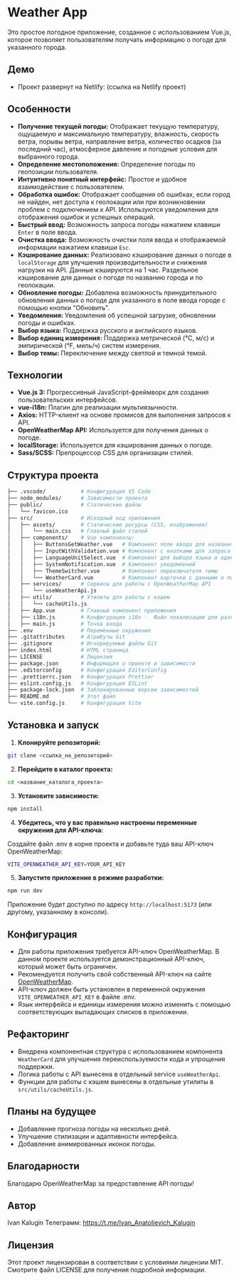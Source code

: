 # Weather App

Это простое погодное приложение, созданное с использованием Vue.js, которое позволяет пользователям получать информацию о погоде для указанного города.

## Демо

- Проект развернут на Netlify: (ссылка на Netlify проект)

## Особенности

- **Получение текущей погоды:** Отображает текущую температуру, ощущаемую и максимальную температуру, влажность, скорость ветра, порывы ветра, направление ветра, количество осадков (за последний час), атмосферное давление и погодные условия для выбранного города.
- **Определение местоположения:** Определение погоды по геопозиции пользователя.
- **Интуитивно понятный интерфейс:** Простое и удобное взаимодействие с пользователем.
- **Обработка ошибок:** Отображает сообщения об ошибках, если город не найден, нет доступа к геолокации или при возникновении проблем с подключением к API. Используются уведомления для отображения ошибок и успешных операций.
- **Быстрый ввод:** Возможность запроса погоды нажатием клавиши `Enter` в поле ввода.
- **Очистка ввода:** Возможность очистки поля ввода и отображаемой информации нажатием клавиши `Esc`.
- **Кэширование данных:** Реализовано кэширование данных о погоде в `localStorage` для улучшения производительности и снижения нагрузки на API. Данные кэшируются на 1 час. Раздельное кэширование для данных о погоде по названию города и по геолокации.
- **Обновление погоды:** Добавлена возможность принудительного обновления данных о погоде для указанного в поле ввода городе с помощью кнопки "Обновить".
- **Уведомления:** Уведомления об успешной загрузке, обновлении погоды и ошибках.
- **Выбор языка:** Поддержка русского и английского языков.
- **Выбор единиц измерения:** Поддержка метрической (°C, м/с) и эмпирической (°F, миль/ч) систем измерения.
- **Выбор темы:** Переключение между светлой и темной темой.

## Технологии

- **Vue.js 3:** Прогрессивный JavaScript-фреймворк для создания пользовательских интерфейсов.
- **vue-i18n:** Плагин для реализации мультиязычности.
- **Axios:** HTTP-клиент на основе промисов для выполнения запросов к API.
- **OpenWeatherMap API:** Используется для получения данных о погоде.
- **localStorage:** Используется для кэширования данных о погоде.
- **Sass/SCSS:** Препроцессор CSS для организации стилей.

## Структура проекта

```bash
├── .vscode/           # Конфигурация VS Code
├── node_modules/      # Зависимости проекта
├── public/            # Статические файлы
│   └── favicon.ico
├── src/               # Исходный код приложения
│   ├── assets/        # Статические ресурсы (CSS, изображения)
│   │   └── main.css   # Главный файл стилей
│   ├── components/    # Vue компоненты:
│   │   ├── ButtonsGetWeather.vue   # Компонент поле ввода для названия города с валидацией
│   │   ├── InputWithValidation.vue # Компонент с кнопками для запроса погоды и обновления данных
│   │   ├── LanguageUnitSelect.vue  # Компонент для выбора языка и единиц измерения
│   │   ├── SystemNotification.vue  # Компонент уведомлений
│   │   ├── ThemeSwitcher.vue       # Компонент переключателя темы
│   │   └── WeatherCard.vue         # Компонент карточки с данными о погоде для указанного в поле ввода города
│   ├── services/      # Сервисы для работы с OpenWeatherMap API
│   │   └── useWeatherApi.js
│   ├── utils/         # Утилиты для работы с кэшем
│   │   └── cacheUtils.js
│   ├── App.vue        # Главный компонент приложения
│   ├── i18n.js        # Конфигурация i18n -  Файл локализации для разных языков
│   ├── main.js        # Точка входа
├── .env               # Переменные окружения
├── .gitattributes     # Атрибуты Git
├── .gitignore         # Игнорируемые файлы Git
├── index.html         # HTML страница
├── LICENSE            # Лицензия
├── package.json       # Информация о проекте и зависимости
├── .editorconfig      # Конфигурация EditorConfig
├── .prettierrc.json   # Конфигурация Prettier
├── eslint.config.js   # Конфигурация ESLint
├── package-lock.json  # Заблокированные версии зависимостей
├── README.md          # Этот файл
└── vite.config.js     # Конфигурация Vite
```

## Установка и запуск

1.  **Клонируйте репозиторий:**

```bash
git clone <ссылка_на_репозиторий>
```

2.  **Перейдите в каталог проекта:**

```bash
cd <название_каталога_проекта>
```

3.  **Установите зависимости:**

```bash
npm install
```

4. **Убедитесь, что у вас правильно настроены переменные окружения для API-ключа:**

Создайте файл .env в корне проекта и добавьте туда ваш API-ключ OpenWeatherMap:

```bash
VITE_OPENWEATHER_API_KEY=YOUR_API_KEY
```

5. **Запустите приложение в режиме разработки:**

```bash
npm run dev
```

Приложение будет доступно по адресу `http://localhost:5173` (или другому, указанному в консоли).

## Конфигурация

- Для работы приложения требуется API-ключ OpenWeatherMap. В данном проекте используется демонстрационный API-ключ, который может быть ограничен.
- Рекомендуется получить свой собственный API-ключ на сайте [OpenWeatherMap](https://openweathermap.org/).
- API-ключ должен быть установлен в переменной окружения `VITE_OPENWEATHER_API_KEY` в файле .env.
- Язык интерфейса и единицы измерения можно изменить с помощью соответствующих выпадающих списков в приложении.

## Рефакторинг

- Внедрена компонентная структура с использованием компонента `WeatherCard` для улучшения переиспользуемости кода и упрощения поддержки.
- Логика работы с API вынесена в отдельный service `useWeatherApi`.
- Функции для работы с кэшем вынесены в отдельные утилиты в `src/utils/cacheUtils.js`.

## Планы на будущее

- Добавление прогноза погоды на несколько дней.
- Улучшение стилизации и адаптивности интерфейса.
- Добавление анимированных иконок погоды.

## Благодарности

Благодарю OpenWeatherMap за предоставление API погоды!

## Автор

Ivan Kalugin Телеграмм: https://t.me/Ivan_Anatolievich_Kalugin

## Лицензия

Этот проект лицензирован в соответствии с условиями лицензии MIT. Смотрите файл LICENSE для получения подробной информации.
